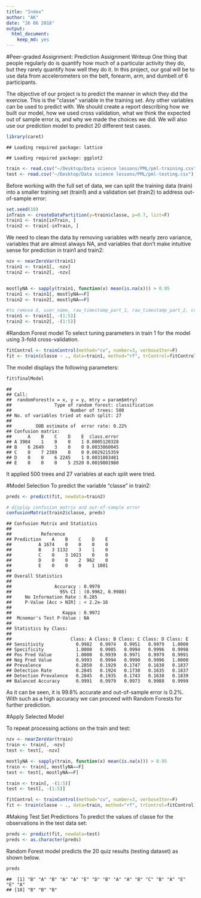 ```yaml
---
title: "Index"
author: "AK"
date: "26 06 2018"
output: 
  html_document: 
    keep_md: yes
---
```


#Peer-graded Assignment: Prediction Assignment Writeup
One thing that people regularly do is quantify how much of a particular activity they do, but they rarely quantify how well they do it. In this project, our goal will be to use data from accelerometers on the belt, forearm, arm, and dumbell of 6 participants.

The objective of our project is to predict the manner in which they did the exercise. This is the "classe" variable in the training set. Any other variables can be used to predict with. We should create a report describing how we built our model, how we used cross validation, what we think the expected out of sample error is, and why we made the choices we did. We will also use our prediction model to predict 20 different test cases.


```r
library(caret)
```

```
## Loading required package: lattice
```

```
## Loading required package: ggplot2
```


```r
train <- read.csv("~/Desktop/Data science lessons/PML/pml-training.csv")
test <- read.csv("~/Desktop/Data science lessons/PML/pml-testing.csv")
```

Before working with the full set of data, we can split the training data (train) into a smaller training set (train1) and a validation set (train2) to address out-of-sample error:


```r
set.seed(10)
inTrain <- createDataPartition(y=train$classe, p=0.7, list=F)
train1 <- train[inTrain, ]
train2 <- train[-inTrain, ]
```

We need to clean the data by removing variables with nearly zero variance, variables that are almost always NA, and variables that don’t make intuitive sense for prediction in train1 and train2:


```r
nzv <- nearZeroVar(train1)
train1 <- train1[, -nzv]
train2 <- train2[, -nzv]


mostlyNA <- sapply(train1, function(x) mean(is.na(x))) > 0.95
train1 <- train1[, mostlyNA==F]
train2 <- train2[, mostlyNA==F]

#to remove X, user_name, raw_timestamp_part_1, raw_timestamp_part_2, cvtd_timestamp
train1 <- train1[, -(1:5)]
train2 <- train2[, -(1:5)]
```

#Random Forest model
To select tuning parameters in train 1 for the model using 3-fold cross-validation.

```r
fitControl <- trainControl(method="cv", number=3, verboseIter=F)
fit <- train(classe ~ ., data=train1, method="rf", trControl=fitControl)
```

The model displays the following parameters:

```r
fit$finalModel
```

```
## 
## Call:
##  randomForest(x = x, y = y, mtry = param$mtry) 
##                Type of random forest: classification
##                      Number of trees: 500
## No. of variables tried at each split: 27
## 
##         OOB estimate of  error rate: 0.22%
## Confusion matrix:
##      A    B    C    D    E  class.error
## A 3904    1    0    0    1 0.0005120328
## B    6 2649    3    0    0 0.0033860045
## C    0    7 2389    0    0 0.0029215359
## D    0    0    6 2245    1 0.0031083481
## E    0    0    0    5 2520 0.0019801980
```

It applied 500 trees and 27 variables at each split were tried.

#Model Selection
To predict the variable “classe” in train2:

```r
preds <- predict(fit, newdata=train2)

# display confusion matrix and out-of-sample error
confusionMatrix(train2$classe, preds)
```

```
## Confusion Matrix and Statistics
## 
##           Reference
## Prediction    A    B    C    D    E
##          A 1674    0    0    0    0
##          B    3 1132    3    1    0
##          C    0    3 1023    0    0
##          D    0    0    2  962    0
##          E    0    0    0    1 1081
## 
## Overall Statistics
##                                           
##                Accuracy : 0.9978          
##                  95% CI : (0.9962, 0.9988)
##     No Information Rate : 0.285           
##     P-Value [Acc > NIR] : < 2.2e-16       
##                                           
##                   Kappa : 0.9972          
##  Mcnemar's Test P-Value : NA              
## 
## Statistics by Class:
## 
##                      Class: A Class: B Class: C Class: D Class: E
## Sensitivity            0.9982   0.9974   0.9951   0.9979   1.0000
## Specificity            1.0000   0.9985   0.9994   0.9996   0.9998
## Pos Pred Value         1.0000   0.9939   0.9971   0.9979   0.9991
## Neg Pred Value         0.9993   0.9994   0.9990   0.9996   1.0000
## Prevalence             0.2850   0.1929   0.1747   0.1638   0.1837
## Detection Rate         0.2845   0.1924   0.1738   0.1635   0.1837
## Detection Prevalence   0.2845   0.1935   0.1743   0.1638   0.1839
## Balanced Accuracy      0.9991   0.9979   0.9973   0.9988   0.9999
```

As it can be seen, it is 99.8% accurate and out-of-sample error is 0.2%.
With such as a high accuracy we can proceed with Random Forests for further prediction.

#Apply Selected Model

To repeat processing actions on the train and test:

```r
nzv <- nearZeroVar(train)
train <- train[, -nzv]
test <- test[, -nzv]

mostlyNA <- sapply(train, function(x) mean(is.na(x))) > 0.95
train <- train[, mostlyNA==F]
test <- test[, mostlyNA==F]

train <- train[, -(1:5)]
test <- test[, -(1:5)]

fitControl <- trainControl(method="cv", number=3, verboseIter=F)
fit <- train(classe ~ ., data=train, method="rf", trControl=fitControl)
```

#Making Test Set Predictions
To predict the values of classe for the observations in the test data set:

```r
preds <- predict(fit, newdata=test)
preds <- as.character(preds)
```

Random Forest model predicts the 20 quiz results (testing dataset) as shown below.


```r
preds
```

```
##  [1] "B" "A" "B" "A" "A" "E" "D" "B" "A" "A" "B" "C" "B" "A" "E" "E" "A"
## [18] "B" "B" "B"
```
